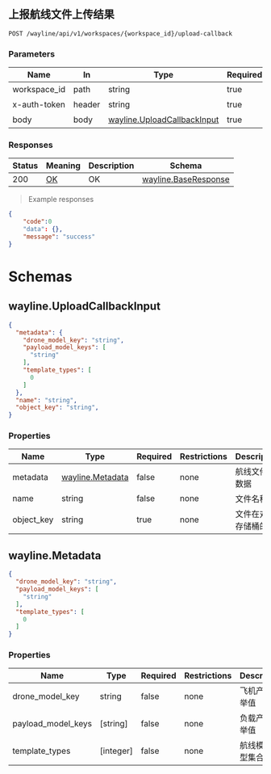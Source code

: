## 上报航线文件上传结果

<a id="opIdwayline-upload-callback"></a>

`POST /wayline/api/v1/workspaces/{workspace_id}/upload-callback`

<h3 id="上报航线文件上传结果-parameters">Parameters</h3>

|Name|In|Type|Required|Description|
|---|---|---|---|---|
|workspace_id|path|string|true|工作空间id|
|x-auth-token|header|string|true|访问令牌|
|body|body|[wayline.UploadCallbackInput](#schemawayline.uploadcallbackinput)|true| body 参数|

<h3 id="上报航线文件上传结果-responses">Responses</h3>

|Status|Meaning|Description|Schema|
|---|---|---|---|
|200|[OK](https://tools.ietf.org/html/rfc7231#section-6.3.1)|OK|[wayline.BaseResponse](#schemawayline.baseresponse)|

> Example responses
```json
{
	"code":0
   	"data": {},
    "message": "success"
}
```
# Schemas
<h2 id="tocS_wayline.UploadCallbackInput">wayline.UploadCallbackInput</h2>
<!-- backwards compatibility -->
<a id="schemawayline.uploadcallbackinput"></a>
<a id="schema_wayline.UploadCallbackInput"></a>
<a id="tocSwayline.uploadcallbackinput"></a>
<a id="tocswayline.uploadcallbackinput"></a>

```json
{
  "metadata": {
    "drone_model_key": "string",
    "payload_model_keys": [
      "string"
    ],
    "template_types": [
      0
    ]
  },
  "name": "string",
  "object_key": "string",
}

```

### Properties

|Name|Type|Required|Restrictions|Description|
|---|---|---|---|---|
|metadata|[wayline.Metadata](#schemawayline.metadata)|false|none|航线文件元数据|
|name|string|false|none|文件名称|
|object_key|string|true|none|文件在对象存储桶的key|

<h2 id="tocS_wayline.Metadata">wayline.Metadata</h2>
<!-- backwards compatibility -->
<a id="schemawayline.metadata"></a>
<a id="schema_wayline.Metadata"></a>
<a id="tocSwayline.metadata"></a>
<a id="tocswayline.metadata"></a>

```json
{
  "drone_model_key": "string",
  "payload_model_keys": [
    "string"
  ],
  "template_types": [
    0
  ]
}

```

### Properties

|Name|Type|Required|Restrictions|Description|
|---|---|---|---|---|
|drone_model_key|string|false|none|飞机产品枚举值|
|payload_model_keys|[string]|false|none|负载产品枚举值|
|template_types|[integer]|false|none|航线模版类型集合|
